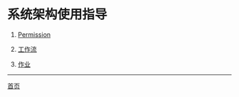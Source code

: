 # 系统架构使用指导

1. [Permission](./Subjects/在代码中创建Permission并同步到持久层.md)

2. [工作流](./Subjects/如何在代码中使用工作流.md)

3. [作业](./Subjects/开发定期作业.md)

---
[首页](./README.md)